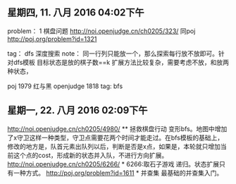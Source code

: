 ## 星期四, 11. 八月 2016 04:02下午 
problem：
1 棋盘问题 http://noi.openjudge.cn/ch0205/323/ 
同poj http://poj.org/problem?id=1321

tag： dfs 深度搜索
note：
同一行列只能放一个，那么探索每行放不放即可。针对dfs模板
目标状态是放的棋子数==k
扩展方法比较复杂，需要考虑不放，和放两种状态，

poj 1979 红与黑 openjudge 1818
tag: bfs

## 星期一, 22. 八月 2016 02:09下午 
http://noi.openjudge.cn/ch0205/4980/ **
拯救棋盘行动
变形bfs。地图中增加了x守卫这样一种类型，守卫点需要花两个时间才能走过。在bfs模板的基础上，修改的地方是，队首元素出队列以后，判断是否是x点，如果是，本轮就只增加当前这个点的cost，形成新的状态并入队，不进行方向扩展。
http://noi.openjudge.cn/ch0205/6266/ * 6266:取石子游戏 递归。状态扩展只有一种方式。
http://poj.org/problem?id=1611 * 并查集
最基础的并查集入门。